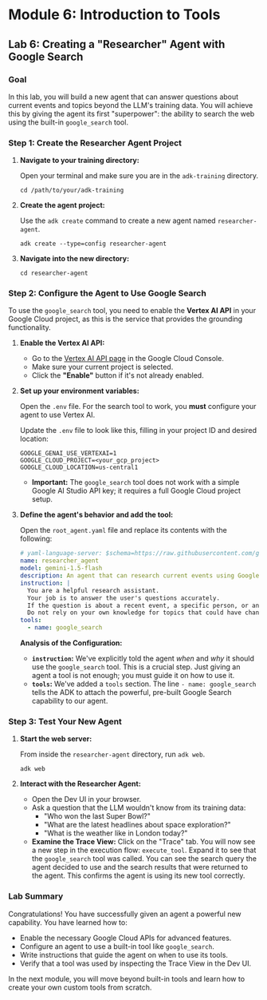 # Module 6: Introduction to Tools

## Lab 6: Creating a "Researcher" Agent with Google Search

### Goal

In this lab, you will build a new agent that can answer questions about current events and topics beyond the LLM's training data. You will achieve this by giving the agent its first "superpower": the ability to search the web using the built-in `google_search` tool.

### Step 1: Create the Researcher Agent Project

1.  **Navigate to your training directory:**

    Open your terminal and make sure you are in the `adk-training` directory.

    ```shell
    cd /path/to/your/adk-training
    ```

2.  **Create the agent project:**

    Use the `adk create` command to create a new agent named `researcher-agent`.

    ```shell
    adk create --type=config researcher-agent
    ```

3.  **Navigate into the new directory:**

    ```shell
    cd researcher-agent
    ```

### Step 2: Configure the Agent to Use Google Search

To use the `google_search` tool, you need to enable the **Vertex AI API** in your Google Cloud project, as this is the service that provides the grounding functionality.

1.  **Enable the Vertex AI API:**

    *   Go to the [Vertex AI API page](https://console.cloud.google.com/apis/library/aiplatform.googleapis.com) in the Google Cloud Console.
    *   Make sure your current project is selected.
    *   Click the **"Enable"** button if it's not already enabled.

2.  **Set up your environment variables:**

    Open the `.env` file. For the search tool to work, you **must** configure your agent to use Vertex AI.

    Update the `.env` file to look like this, filling in your project ID and desired location:
    ```
    GOOGLE_GENAI_USE_VERTEXAI=1
    GOOGLE_CLOUD_PROJECT=<your_gcp_project>
    GOOGLE_CLOUD_LOCATION=us-central1
    ```
    *   **Important:** The `google_search` tool does not work with a simple Google AI Studio API key; it requires a full Google Cloud project setup.

3.  **Define the agent's behavior and add the tool:**

    Open the `root_agent.yaml` file and replace its contents with the following:

    ```yaml
    # yaml-language-server: $schema=https://raw.githubusercontent.com/google/adk-python/refs/heads/main/src/google/adk/agents/config_schemas/AgentConfig.json
    name: researcher_agent
    model: gemini-1.5-flash
    description: An agent that can research current events using Google Search.
    instruction: |
      You are a helpful research assistant.
      Your job is to answer the user's questions accurately.
      If the question is about a recent event, a specific person, or anything that might require up-to-date information, you MUST use the `google_search` tool.
      Do not rely on your own knowledge for topics that could have changed since your training.
    tools:
      - name: google_search
    ```

    **Analysis of the Configuration:**
    *   **`instruction`:** We've explicitly told the agent *when* and *why* it should use the `google_search` tool. This is a crucial step. Just giving an agent a tool is not enough; you must guide it on how to use it.
    *   **`tools`:** We've added a `tools` section. The line `- name: google_search` tells the ADK to attach the powerful, pre-built Google Search capability to our agent.

### Step 3: Test Your New Agent

1.  **Start the web server:**

    From inside the `researcher-agent` directory, run `adk web`.

    ```shell
    adk web
    ```

2.  **Interact with the Researcher Agent:**
    *   Open the Dev UI in your browser.
    *   Ask a question that the LLM wouldn't know from its training data:
        *   "Who won the last Super Bowl?"
        *   "What are the latest headlines about space exploration?"
        *   "What is the weather like in London today?"
    *   **Examine the Trace View:** Click on the "Trace" tab. You will now see a new step in the execution flow: `execute_tool`. Expand it to see that the `google_search` tool was called. You can see the search query the agent decided to use and the search results that were returned to the agent. This confirms the agent is using its new tool correctly.

### Lab Summary

Congratulations! You have successfully given an agent a powerful new capability. You have learned how to:

*   Enable the necessary Google Cloud APIs for advanced features.
*   Configure an agent to use a built-in tool like `google_search`.
*   Write instructions that guide the agent on when to use its tools.
*   Verify that a tool was used by inspecting the Trace View in the Dev UI.

In the next module, you will move beyond built-in tools and learn how to create your own custom tools from scratch.
